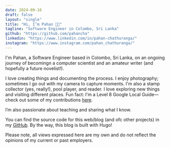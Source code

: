 ```yaml
---
date: 2024-09-16
draft: false
layout: "single"
title: "Hi, I’m Pahan 👋🏼"
tagline: "Software Engineer in Colombo, Sri Lanka"
github: "https://github.com/pahancha"
linkedin: "https://www.linkedin.com/in/pahan-chathuranga/"
instagram: "https://www.instagram.com/pahan_chathuranga/"
---
```


<!-- ### Hi, I'm Pahan 👋🏼 -->

I'm Pahan, a Software Engineer based in Colombo, Sri Lanka, on an ongoing journey of becomingn a computer scientist and an amateur writer (and hopefully a future novelist!).

I love creating things and documenting the process. I enjoy photography; sometimes I go out with my camera to capture moments. I'm also a stamp collector (yes, really!), pool player, and reader. I love exploring new things and visiting different places. Fun fact: I'm a Level 8 Google Local Guide—check out some of my contributions [here](https://maps.app.goo.gl/CSp48hMUo7LBPyvm7?g_st=ic).

I’m also passionate about teaching and sharing what I know.

You can find the source code for this web/blog (and ofc other projects) in my [GitHub](https://github.com/pahancha). By the way, this blog is built with Hugo!


Please note, all views expressed here are my own and do not reflect the opinions of my current or past employers.
